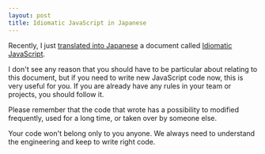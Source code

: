 ```yaml
---
layout: post
title: Idiomatic JavaScript in Japanese
---
```


Recently, I just [translated into Japanese][idiomatic-javascript-ja] a document
called [Idiomatic JavaScript][idiomatic-javascript].

I don't see any reason that you should have to be particular about relating to
this document, but if you need to write new JavaScript code now, this is very
useful for you. If you are already have any rules in your team or projects, you
should follow it.

Please remember that the code that wrote has a possibility to modified
frequently, used for a long time, or taken over by someone else.

Your code won't belong only to you anyone. We always need to understand the
engineering and keep to write right code.

[idiomatic-javascript]: https://github.com/rwldrn/idiomatic.js
[idiomatic-javascript-ja]: https://github.com/rwldrn/idiomatic.js/tree/master/translations/ja_JP
